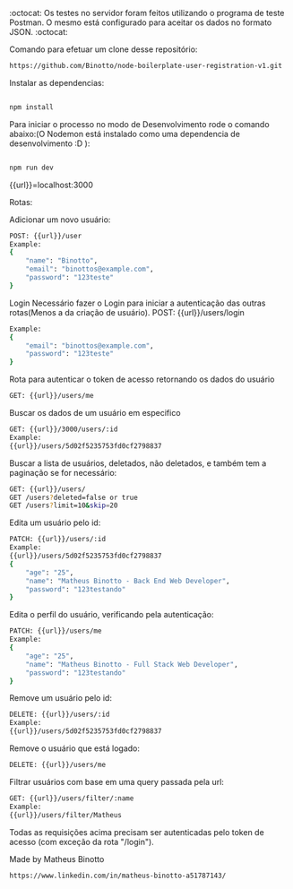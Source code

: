 :octocat: Os testes no servidor foram feitos utilizando o programa de teste Postman. 
O mesmo está configurado para aceitar os dados no formato JSON. :octocat:

Comando para efetuar um clone desse repositório:

```sh
https://github.com/Binotto/node-boilerplate-user-registration-v1.git

```

Instalar as dependencias:

```sh

npm install

```

Para iniciar o processo no modo de Desenvolvimento rode o comando abaixo:(O Nodemon está instalado como uma dependencia de desenvolvimento :D ):


```sh

npm run dev

```

{{url}}=localhost:3000

Rotas:

Adicionar um novo usuário:

```sh
POST: {{url}}/user
Example:
{
	"name": "Binotto",
	"email": "binottos@example.com",
	"password": "123teste"
}

```

Login
Necessário fazer o Login para iniciar a autenticação das outras rotas(Menos a da criação de usuário).
POST: {{url}}/users/login

```sh
Example:
{
	"email": "binottos@example.com",
	"password": "123teste"
}

```

Rota para autenticar o token de acesso retornando os dados do usuário

```sh
GET: {{url}}/users/me
```

Buscar os dados de um usuário em especifico

```sh
GET: {{url}}/3000/users/:id
Example:
{{url}}/users/5d02f5235753fd0cf2798837
```

Buscar a lista de usuários, deletados, não deletados, e também tem a paginação se for necessário:

```sh
GET: {{url}}/users/
GET /users?deleted=false or true
GET /users?limit=10&skip=20
```

Edita um usuário pelo id:

```sh
PATCH: {{url}}/users/:id
Example:
{{url}}/users/5d02f5235753fd0cf2798837
{
	"age": "25",
	"name": "Matheus Binotto - Back End Web Developer",
	"password": "123testando"
}
```

Edita o perfil do usuário, verificando pela autenticação:

```sh
PATCH: {{url}}/users/me
Example:
{
	"age": "25",
	"name": "Matheus Binotto - Full Stack Web Developer",
	"password": "123testando"
}
```

Remove um usuário pelo id:

```sh
DELETE: {{url}}/users/:id
Example:
{{url}}/users/5d02f5235753fd0cf2798837
```

Remove o usuário que está logado:

```sh
DELETE: {{url}}/users/me
```

Filtrar usuários com base em uma query passada pela url:

```sh
GET: {{url}}/users/filter/:name
Example:
{{url}}/users/filter/Matheus
```

Todas as requisições acima precisam ser autenticadas pelo token de acesso (com exceção da rota "/login").


Made by Matheus Binotto
```sh
https://www.linkedin.com/in/matheus-binotto-a51787143/

```




